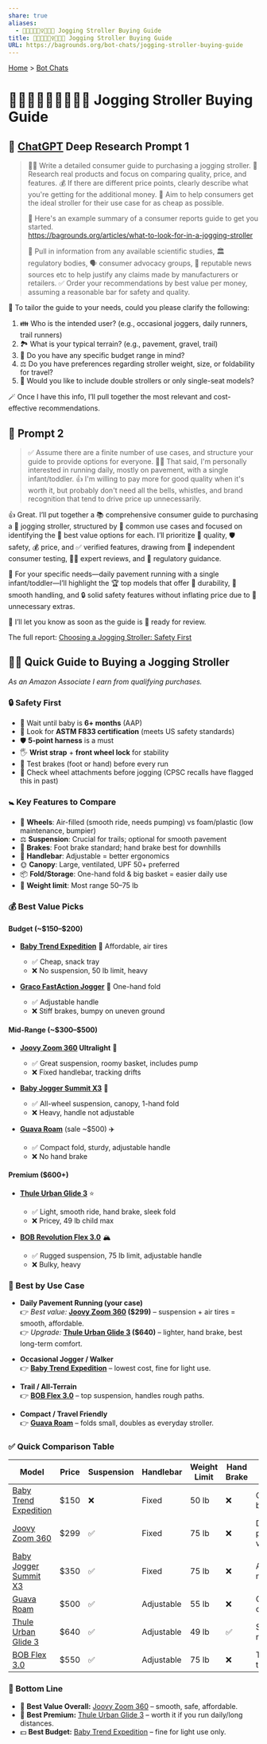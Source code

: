 ```yaml
---
share: true
aliases:
  - 👶🏼🛒🏃🏼‍♀️🦮💲🦮 Jogging Stroller Buying Guide
title: 👶🏼🛒🏃🏼‍♀️🦮💲🦮 Jogging Stroller Buying Guide
URL: https://bagrounds.org/bot-chats/jogging-stroller-buying-guide
---
```

[Home](../index.md) > [Bot Chats](./index.md)  
# 👶🏼🛒🏃🏼‍♀️🦮💲🦮 Jogging Stroller Buying Guide  
## 💬 [ChatGPT](https://chat.com) Deep Research Prompt 1  
> 🏃‍♀️ Write a detailed consumer guide to purchasing a jogging stroller. 🔎 Research real products and focus on comparing quality, price, and features. 💰 If there are different price points, clearly describe what you're getting for the additional money. 🎯 Aim to help consumers get the ideal stroller for their use case for as cheap as possible.  
>  
> 📝 Here's an example summary of a consumer reports guide to get you started.  
> https://bagrounds.org/articles/what-to-look-for-in-a-jogging-stroller  
>  
> 🔬 Pull in information from any available scientific studies, 🏛️ regulatory bodies, 🗣️ consumer advocacy groups, 📰 reputable news sources etc to help justify any claims made by manufacturers or retailers. ✅ Order your recommendations by best value per money, assuming a reasonable bar for safety and quality.  
  
🤔 To tailor the guide to your needs, could you please clarify the following:  
  
1. 👪 Who is the intended user? (e.g., occasional joggers, daily runners, trail runners)  
2. 🏞️ What is your typical terrain? (e.g., pavement, gravel, trail)  
3. 💸 Do you have any specific budget range in mind?  
4. ⚖️ Do you have preferences regarding stroller weight, size, or foldability for travel?  
5. 👶 Would you like to include double strollers or only single-seat models?  
  
🪄 Once I have this info, I’ll pull together the most relevant and cost-effective recommendations.  
  
## 💬 Prompt 2  
> ✅ Assume there are a finite number of use cases, and structure your guide to provide options for everyone. 🏃‍♀️ That said, I'm personally interested in running daily, mostly on pavement, with a single infant/toddler. 👍 I'm willing to pay more for good quality when it's worth it, but probably don't need all the bells, whistles, and brand recognition that tend to drive price up unnecessarily.  
  
👍 Great. I’ll put together a 📚 comprehensive consumer guide to purchasing a 🏃 jogging stroller, structured by 🏢 common use cases and focused on identifying the 🥇 best value options for each. I’ll prioritize 💯 quality, 🛡️ safety, 💰 price, and ✅ verified features, drawing from 🔬 independent consumer testing, 🧑‍🏫 expert reviews, and 📜 regulatory guidance.  
  
👶 For your specific needs—daily pavement running with a single infant/toddler—I’ll highlight the 🏆 top models that offer 💪 durability, 🦹 smooth handling, and 🔒 solid safety features without inflating price due to 🎈 unnecessary extras.  
  
📢 I’ll let you know as soon as the guide is 📝 ready for review.  
  
The full report: [Choosing a Jogging Stroller: Safety First](https://chatgpt.com/s/dr_68b4c926597c8191ba560cc15ddc515e)  
  
## 🏃‍♀️ Quick Guide to Buying a Jogging Stroller  
_As an Amazon Associate I earn from qualifying purchases._  
  
### 🔒 Safety First  
  
* 👶 Wait until baby is **6+ months** (AAP)  
* 🎯 Look for **ASTM F833 certification** (meets US safety standards)  
* 🛡️ **5-point harness** is a must  
* 🖐️ **Wrist strap** + **front wheel lock** for stability  
* 🛑 Test brakes (foot or hand) before every run  
* 🔄 Check wheel attachments before jogging (CPSC recalls have flagged this in past)  
  
### 🚼 Key Features to Compare  
  
* 🛞 **Wheels**: Air-filled (smooth ride, needs pumping) vs foam/plastic (low maintenance, bumpier)  
* ⚖️ **Suspension**: Crucial for trails; optional for smooth pavement  
* 🔧 **Brakes**: Foot brake standard; hand brake best for downhills  
* 📏 **Handlebar**: Adjustable = better ergonomics  
* 🌞 **Canopy**: Large, ventilated, UPF 50+ preferred  
* 📦 **Fold/Storage**: One-hand fold & big basket = easier daily use  
* 🧸 **Weight limit**: Most range 50–75 lb  
  
### 💰 Best Value Picks  
  
#### Budget (\~\$150–\$200)  
  
* **[Baby Trend Expedition](https://amzn.to/3JGQkKj)** 🛞 Affordable, air tires  
  
  * ✅ Cheap, snack tray  
  * ❌ No suspension, 50 lb limit, heavy  
  
* **[Graco FastAction Jogger](https://amzn.to/3JyUl3A)** 🔄 One-hand fold  
  
  * ✅ Adjustable handle  
  * ❌ Stiff brakes, bumpy on uneven ground  
  
#### Mid-Range (\~\$300–\$500)  
  
* **[Joovy Zoom 360](https://amzn.to/3UTX75O) Ultralight** 🚀  
  
  * ✅ Great suspension, roomy basket, includes pump  
  * ❌ Fixed handlebar, tracking drifts  
  
* **[Baby Jogger Summit X3](https://amzn.to/4n3TVAp)** 🌳  
  
  * ✅ All-wheel suspension, canopy, 1-hand fold  
  * ❌ Heavy, handle not adjustable  
  
* **[Guava Roam](https://www.guavafamily.com/products/roam-stroller)** (sale \~\$500) ✈️  
  
  * ✅ Compact fold, sturdy, adjustable handle  
  * ❌ No hand brake  
  
#### Premium (\$600+)  
  
* **[Thule Urban Glide 3](https://amzn.to/42aqUuT)** ⭐  
  
  * ✅ Light, smooth ride, hand brake, sleek fold  
  * ❌ Pricey, 49 lb child max  
  
* **[BOB Revolution Flex 3.0](https://amzn.to/4mLDlFS)** 🏔️  
  
  * ✅ Rugged suspension, 75 lb limit, adjustable handle  
  * ❌ Bulky, heavy  
  
### 🏃 Best by Use Case  
  
* **Daily Pavement Running (your case)**  
  👉 *Best value:* **[Joovy Zoom 360](https://amzn.to/3UTX75O) (\$299)** – suspension + air tires = smooth, affordable.  
  👉 *Upgrade:* **[Thule Urban Glide 3](https://amzn.to/42aqUuT) (\$640)** – lighter, hand brake, best long-term comfort.  
  
* **Occasional Jogger / Walker**  
  👉 **[Baby Trend Expedition](https://amzn.to/3JGQkKj)** – lowest cost, fine for light use.  
  
* **Trail / All-Terrain**  
  👉 **[BOB Flex 3.0](https://amzn.to/4mLDlFS)** – top suspension, handles rough paths.  
  
* **Compact / Travel Friendly**  
  👉 **[Guava Roam](https://www.guavafamily.com/products/roam-stroller)** – folds small, doubles as everyday stroller.  
  
### ✅ Quick Comparison Table  
  
| Model                                     | Price | Suspension | Handlebar  | Weight Limit | Hand Brake | Best For             |  
| ----------------------------------------- | ----- | ---------- | ---------- | ------------ | ---------- | -------------------- |  
| [Baby Trend Expedition](https://amzn.to/3JGQkKj)                     | \$150 | ❌          | Fixed      | 50 lb        | ❌          | Occasional budget    |  
| [Joovy Zoom 360](https://amzn.to/3UTX75O) | \$299 | ✅          | Fixed      | 75 lb        | ❌          | Daily pavement value |  
| [Baby Jogger Summit X3](https://amzn.to/4n3TVAp)                     | \$350 | ✅          | Fixed      | 75 lb        | ❌          | All-terrain mid      |  
| [Guava Roam](https://www.guavafamily.com/products/roam-stroller)                                | \$500 | ✅          | Adjustable | 55 lb        | ❌          | Compact crossover    |  
| [Thule Urban Glide 3](https://amzn.to/42aqUuT)                       | \$640 | ✅          | Adjustable | 49 lb        | ✅          | Serious runners      |  
| [BOB Flex 3.0](https://amzn.to/4mLDlFS)                              | \$550 | ✅          | Adjustable | 75 lb        | ❌          | Trail/all-terrain    |  
  
### 🎯 Bottom Line  
  
* 🏅 **Best Value Overall:** [Joovy Zoom 360](https://amzn.to/3UTX75O) – smooth, safe, affordable.  
* 💎 **Best Premium:** [Thule Urban Glide 3](https://amzn.to/42aqUuT) – worth it if you run daily/long distances.  
* 💵 **Best Budget:** [Baby Trend Expedition](https://amzn.to/3JGQkKj) – fine for light use only.